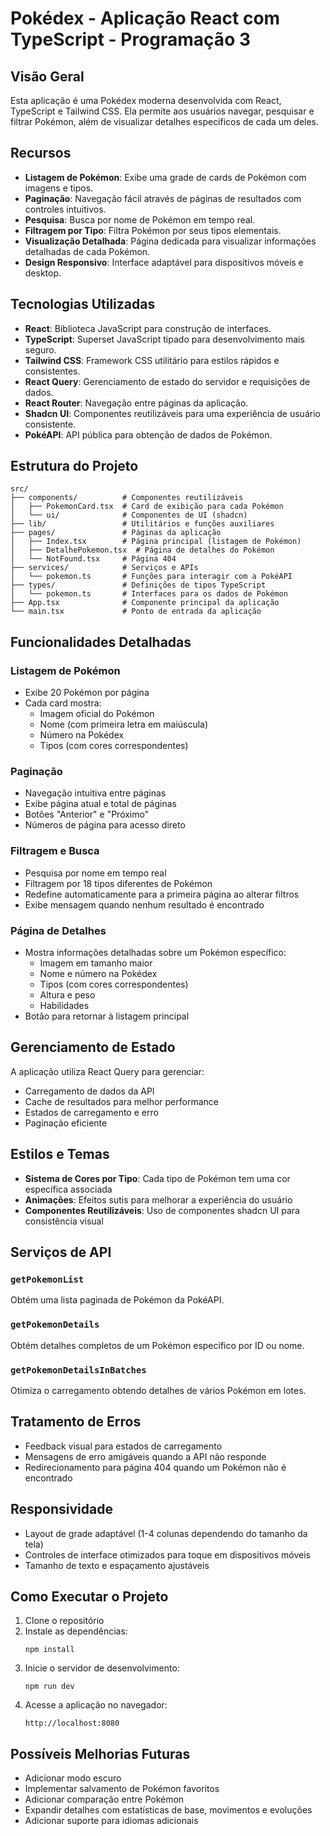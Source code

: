 
# Pokédex - Aplicação React com TypeScript - Programação 3

## Visão Geral

Esta aplicação é uma Pokédex moderna desenvolvida com React, TypeScript e Tailwind CSS. Ela permite aos usuários navegar, pesquisar e filtrar Pokémon, além de visualizar detalhes específicos de cada um deles.

## Recursos

- **Listagem de Pokémon**: Exibe uma grade de cards de Pokémon com imagens e tipos.
- **Paginação**: Navegação fácil através de páginas de resultados com controles intuitivos.
- **Pesquisa**: Busca por nome de Pokémon em tempo real.
- **Filtragem por Tipo**: Filtra Pokémon por seus tipos elementais.
- **Visualização Detalhada**: Página dedicada para visualizar informações detalhadas de cada Pokémon.
- **Design Responsivo**: Interface adaptável para dispositivos móveis e desktop.

## Tecnologias Utilizadas

- **React**: Biblioteca JavaScript para construção de interfaces.
- **TypeScript**: Superset JavaScript tipado para desenvolvimento mais seguro.
- **Tailwind CSS**: Framework CSS utilitário para estilos rápidos e consistentes.
- **React Query**: Gerenciamento de estado do servidor e requisições de dados.
- **React Router**: Navegação entre páginas da aplicação.
- **Shadcn UI**: Componentes reutilizáveis para uma experiência de usuário consistente.
- **PokéAPI**: API pública para obtenção de dados de Pokémon.

## Estrutura do Projeto

```
src/
├── components/          # Componentes reutilizáveis
│   ├── PokemonCard.tsx  # Card de exibição para cada Pokémon
│   └── ui/              # Componentes de UI (shadcn)
├── lib/                 # Utilitários e funções auxiliares
├── pages/               # Páginas da aplicação
│   ├── Index.tsx        # Página principal (listagem de Pokémon)
│   ├── DetalhePokemon.tsx  # Página de detalhes do Pokémon
│   └── NotFound.tsx     # Página 404
├── services/            # Serviços e APIs
│   └── pokemon.ts       # Funções para interagir com a PokéAPI
├── types/               # Definições de tipos TypeScript
│   └── pokemon.ts       # Interfaces para os dados de Pokémon
├── App.tsx              # Componente principal da aplicação
└── main.tsx             # Ponto de entrada da aplicação
```

## Funcionalidades Detalhadas

### Listagem de Pokémon

- Exibe 20 Pokémon por página
- Cada card mostra:
  - Imagem oficial do Pokémon
  - Nome (com primeira letra em maiúscula)
  - Número na Pokédex
  - Tipos (com cores correspondentes)

### Paginação

- Navegação intuitiva entre páginas
- Exibe página atual e total de páginas
- Botões "Anterior" e "Próximo"
- Números de página para acesso direto

### Filtragem e Busca

- Pesquisa por nome em tempo real
- Filtragem por 18 tipos diferentes de Pokémon
- Redefine automaticamente para a primeira página ao alterar filtros
- Exibe mensagem quando nenhum resultado é encontrado

### Página de Detalhes

- Mostra informações detalhadas sobre um Pokémon específico:
  - Imagem em tamanho maior
  - Nome e número na Pokédex
  - Tipos (com cores correspondentes)
  - Altura e peso
  - Habilidades
- Botão para retornar à listagem principal

## Gerenciamento de Estado

A aplicação utiliza React Query para gerenciar:
- Carregamento de dados da API
- Cache de resultados para melhor performance
- Estados de carregamento e erro
- Paginação eficiente

## Estilos e Temas

- **Sistema de Cores por Tipo**: Cada tipo de Pokémon tem uma cor específica associada
- **Animações**: Efeitos sutis para melhorar a experiência do usuário
- **Componentes Reutilizáveis**: Uso de componentes shadcn UI para consistência visual

## Serviços de API

### `getPokemonList`
Obtém uma lista paginada de Pokémon da PokéAPI.

### `getPokemonDetails`
Obtém detalhes completos de um Pokémon específico por ID ou nome.

### `getPokemonDetailsInBatches`
Otimiza o carregamento obtendo detalhes de vários Pokémon em lotes.

## Tratamento de Erros

- Feedback visual para estados de carregamento
- Mensagens de erro amigáveis quando a API não responde
- Redirecionamento para página 404 quando um Pokémon não é encontrado

## Responsividade

- Layout de grade adaptável (1-4 colunas dependendo do tamanho da tela)
- Controles de interface otimizados para toque em dispositivos móveis
- Tamanho de texto e espaçamento ajustáveis

## Como Executar o Projeto

1. Clone o repositório
2. Instale as dependências:
   ```
   npm install
   ```
3. Inicie o servidor de desenvolvimento:
   ```
   npm run dev
   ```
4. Acesse a aplicação no navegador:
   ```
   http://localhost:8080
   ```

## Possíveis Melhorias Futuras

- Adicionar modo escuro
- Implementar salvamento de Pokémon favoritos
- Adicionar comparação entre Pokémon
- Expandir detalhes com estatísticas de base, movimentos e evoluções
- Adicionar suporte para idiomas adicionais
